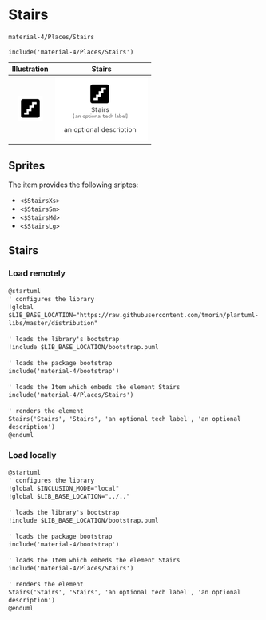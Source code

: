 # Stairs


```text
material-4/Places/Stairs
```

```text
include('material-4/Places/Stairs')
```



| Illustration | Stairs |
| :---: | :---: |
| ![illustration for Illustration](../../material-4/Places/Stairs.png) | ![illustration for Stairs](../../material-4/Places/Stairs.Local.png) |



## Sprites
The item provides the following sriptes:

- `<$StairsXs>`
- `<$StairsSm>`
- `<$StairsMd>`
- `<$StairsLg>`





## Stairs

### Load remotely
```plantuml
@startuml
' configures the library
!global $LIB_BASE_LOCATION="https://raw.githubusercontent.com/tmorin/plantuml-libs/master/distribution"

' loads the library's bootstrap
!include $LIB_BASE_LOCATION/bootstrap.puml

' loads the package bootstrap
include('material-4/bootstrap')

' loads the Item which embeds the element Stairs
include('material-4/Places/Stairs')

' renders the element
Stairs('Stairs', 'Stairs', 'an optional tech label', 'an optional description')
@enduml
```

### Load locally
```plantuml
@startuml
' configures the library
!global $INCLUSION_MODE="local"
!global $LIB_BASE_LOCATION="../.."

' loads the library's bootstrap
!include $LIB_BASE_LOCATION/bootstrap.puml

' loads the package bootstrap
include('material-4/bootstrap')

' loads the Item which embeds the element Stairs
include('material-4/Places/Stairs')

' renders the element
Stairs('Stairs', 'Stairs', 'an optional tech label', 'an optional description')
@enduml
```

